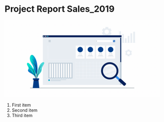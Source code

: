 # Project Report Sales_2019
![Oury](assets/images/visualization.gif)
1. First item
2. Second item
3. Third item
